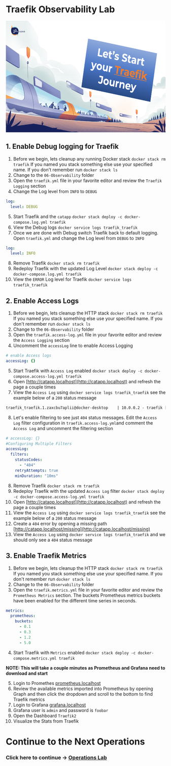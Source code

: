 # Traefik Observability Lab

<img src="../img/Traefik_training.png" alt="Traefik Logo" height="350"> 

## 1. Enable Debug logging for Traefik
1. Before we begin, lets cleanup any running Docker stack `docker stack rm traefik` If you named you stack something else use your specified name. If you don't remember run `docker stack ls`
2. Change to the `06-Observability` folder
3. Open the `traefik.yml` file in your favorite editor and review the `Traefik Logging` section
4. Change the Log level from `INFO` to `DEBUG`

```yml
log:
  level: DEBUG
```

5. Start Traefik and the `catapp` `docker stack deploy -c docker-compose.log.yml traefik`
6.  View the Debug logs `docker service logs traefik_traefik`
7.  Once we are done with Debug switch Traefik back to default logging. Open `traefik.yml` and change the Log level from `DEBUG` to `INFO`

```yml
log:
  level: INFO
```

8. Remove Traefik `docker stack rm traefik`
9. Redeploy Traefik with the updated Log Level `docker stack deploy -c docker-compose.log.yml traefik`
10. View the `ERROR` Log level for Traefik `docker service logs traefik_traefik`


## 2. Enable Access Logs
1. Before we begin, lets cleanup the HTTP stack  `docker stack rm traefik` If you named you stack something else use your specified name. If you don't remember run `docker stack ls`
2. Change to the `06-Observability` folder
3. Open the `traefik.access-log.yml` file in your favorite editor and review the `Access Logging` section
4. Uncomment the `accessLog` line to enable Access Logging

```yml
# enable Access logs
accessLog: {}
```

5. Start Traefik with `Access Log` enabled `docker stack deploy -c docker-compose.access-log.yml traefik`
6. Open [http://catapp.localhost](http://catapp.localhost) and refresh the page a couple times
7. View the `Access Log` using `docker service logs traefik_traefik` see the example below of a `200` status message


```apache
traefik_traefik.1.zaxcbu7aplii@docker-desktop    | 10.0.0.2 - traefik [04/Sep/2020:07:52:41 +0000] "GET / HTTP/1.1" 200 760 "-" "-" 1 "catapp@docker" "http://10.0.8.6:5000" 14ms
```

8. Let's enable filtering to see just `404` status messages. Edit the `Access Log` filter configuration in `traefik.access-log.yml`and comment the `Access Log` and uncomment the filtering section
   
```yml
# accessLog: {}
#Configuring Multiple Filters
accessLog:
  filters:    
    statusCodes:
      - "404"
    retryAttempts: true
    minDuration: "10ms"
```

8. Remove Traefik `docker stack rm traefik`
9. Redeploy Traefik with the updated `Access Log` filter `docker stack deploy -c docker-compose.access-log.yml traefik`
10. Open [http://catapp.localhost](http://catapp.localhost) and refresh the page a couple times
11. View the `Access Log` using `docker service logs traefik_traefik` see the example below of a `200` status message
12. Create a `404` error by opening a missing path [http://catapp.localhost/missing](http://catapp.localhost/missing)
13. View the `Access Log` using `docker service logs traefik_traefik` and we should only see a `404` status message


## 3. Enable Traefik Metrics
1. Before we begin, lets cleanup the HTTP stack  `docker stack rm traefik` If you named you stack something else use your specified name. If you don't remember run `docker stack ls`
2. Change to the `06-Observability` folder
3. Open the `traefik.metrics.yml` file in your favorite editor and review the `Prometheus Metrics` section. The buckets Prometheus metrics buckets have been enabled for the different time series in seconds.

```yml
metrics:
  prometheus:
    buckets:
      - 0.1
      - 0.3
      - 1.2
      - 5.0
```
4. Start Traefik with `Metrics` enabled `docker stack deploy -c docker-compose.metrics.yml traefik`

**NOTE: This will take a couple minutes as Prometheus and Grafana need to download and start** 

5. Login to Promethes [prometheus.localhost](http://prometheus.localhost)
6. Review the available metrics imported into Prometheus by opening Graph and then click the dropdown and scroll to the bottom to find Traefik metrics
7. Login to Grafana [grafana.localhost](http://grafana.localhost)
8. Grafana user is `admin` and password is `foobar`
9. Open the Dashboard `Traefik2`
10. Visualize the Stats from Traefik

# Continue to the Next Operations

### Click here to continue -> [Operations Lab](https://github.com/56kcloud/traefik-training/blob/master/07-operations/traefik-operations.md)
